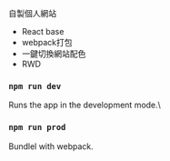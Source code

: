 自製個人網站

- React base
- webpack打包
- 一鍵切換網站配色
- RWD


### `npm run dev`

Runs the app in the development mode.\


### `npm run prod`

Bundlel with webpack.